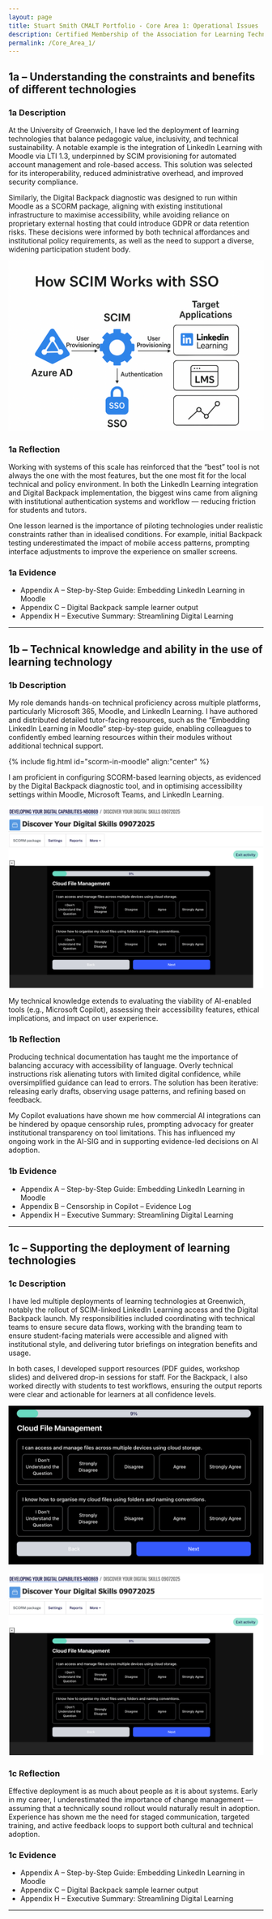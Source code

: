 ```yaml
---
layout: page
title: Stuart Smith CMALT Portfolio - Core Area 1: Operational Issues
description: Certified Membership of the Association for Learning Technology (CMALT) portfolio of Stuart Smith, MSc, BA (Hons).
permalink: /Core_Area_1/
---
```


## 1a – Understanding the constraints and benefits of different technologies

### 1a Description

At the University of Greenwich, I have led the deployment of learning technologies that balance pedagogic value, inclusivity, and technical sustainability. A notable example is the integration of LinkedIn Learning with Moodle via LTI 1.3, underpinned by SCIM provisioning for automated account management and role-based access. This solution was selected for its interoperability, reduced administrative overhead, and improved security compliance.

Similarly, the Digital Backpack diagnostic was designed to run within Moodle as a SCORM package, aligning with existing institutional infrastructure to maximise accessibility, while avoiding reliance on proprietary external hosting that could introduce GDPR or data retention risks. These decisions were informed by both technical affordances and institutional policy requirements, as well as the need to support a diverse, widening participation student body.

![Diagram showing how SCIM complements SSO by automating user provisioning, with arrows connecting HR systems, student records, SCIM, and LinkedIn Learning to show synchronisation and segmentation](./assets/media/scimFlow.png)

### 1a Reflection

Working with systems of this scale has reinforced that the “best” tool is not always the one with the most features, but the one most fit for the local technical and policy environment. In both the LinkedIn Learning integration and Digital Backpack implementation, the biggest wins came from aligning with institutional authentication systems and workflow — reducing friction for students and tutors.

One lesson learned is the importance of piloting technologies under realistic constraints rather than in idealised conditions. For example, initial Backpack testing underestimated the impact of mobile access patterns, prompting interface adjustments to improve the experience on smaller screens.

### 1a Evidence

- Appendix A – Step-by-Step Guide: Embedding LinkedIn Learning in Moodle
- Appendix C – Digital Backpack sample learner output
- Appendix H – Executive Summary: Streamlining Digital Learning

---

## 1b – Technical knowledge and ability in the use of learning technology

### 1b Description

My role demands hands-on technical proficiency across multiple platforms, particularly Microsoft 365, Moodle, and LinkedIn Learning. I have authored and distributed detailed tutor-facing resources, such as the “Embedding LinkedIn Learning in Moodle” step-by-step guide, enabling colleagues to confidently embed learning resources within their modules without additional technical support.

{% include fig.html id="scorm-in-moodle" align:"center" %}

I am proficient in configuring SCORM-based learning objects, as evidenced by the Digital Backpack diagnostic tool, and in optimising accessibility settings within Moodle, Microsoft Teams, and LinkedIn Learning. 

![Bespoke Digital Capabilities Diagnostic Assessment Tool shown embedded, using SCORM, into Moodle](./assets/media/digitalCapabilitesToolInMoodle.png)

My technical knowledge extends to evaluating the viability of AI-enabled tools (e.g., Microsoft Copilot), assessing their accessibility features, ethical implications, and impact on user experience.

### 1b Reflection

Producing technical documentation has taught me the importance of balancing accuracy with accessibility of language. Overly technical instructions risk alienating tutors with limited digital confidence, while oversimplified guidance can lead to errors. The solution has been iterative: releasing early drafts, observing usage patterns, and refining based on feedback.

My Copilot evaluations have shown me how commercial AI integrations can be hindered by opaque censorship rules, prompting advocacy for greater institutional transparency on tool limitations. This has influenced my ongoing work in the AI-SIG and in supporting evidence-led decisions on AI adoption.

### 1b Evidence

- Appendix A – Step-by-Step Guide: Embedding LinkedIn Learning in Moodle
- Appendix B – Censorship in Copilot – Evidence Log
- Appendix H – Executive Summary: Streamlining Digital Learning

---

## 1c – Supporting the deployment of learning technologies

### 1c Description

I have led multiple deployments of learning technologies at Greenwich, notably the rollout of SCIM-linked LinkedIn Learning access and the Digital Backpack launch. My responsibilities included coordinating with technical teams to ensure secure data flows, working with the branding team to ensure student-facing materials were accessible and aligned with institutional style, and delivering tutor briefings on integration benefits and usage.

In both cases, I developed support resources (PDF guides, workshop slides) and delivered drop-in sessions for staff. For the Backpack, I also worked directly with students to test workflows, ensuring the output reports were clear and actionable for learners at all confidence levels.

![Digital Backpack Capabilities assessment tool interface](./assets/media/capabilitiesTool.png)

![Shared Digital Backpack Capabilities assessment tool codebase using Git](./assets/media/digitalCapabilitesToolInMoodle.png)

### 1c Reflection

Effective deployment is as much about people as it is about systems. Early in my career, I underestimated the importance of change management — assuming that a technically sound rollout would naturally result in adoption. Experience has shown me the need for staged communication, targeted training, and active feedback loops to support both cultural and technical adoption.

### 1c Evidence

- Appendix A – Step-by-Step Guide: Embedding LinkedIn Learning in Moodle
- Appendix C – Digital Backpack sample learner output
- Appendix H – Executive Summary: Streamlining Digital Learning

---

